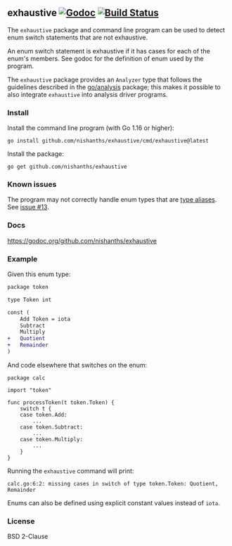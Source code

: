 ## exhaustive [![Godoc][godoc-status]][godoc] [![Build Status][build-status]][build]

The `exhaustive` package and command line program can be used to detect enum
switch statements that are not exhaustive.

An enum switch statement is exhaustive if it has cases for each of the enum's
members. See godoc for the definition of enum used by the program.

The `exhaustive` package provides an `Analyzer` type that follows the
guidelines described in the [go/analysis][3] package; this makes it
possible to also integrate `exhaustive` into analysis driver
programs.

### Install

Install the command line program (with Go 1.16 or higher):

```
go install github.com/nishanths/exhaustive/cmd/exhaustive@latest
```

Install the package:

```
go get github.com/nishanths/exhaustive
```

### Known issues

The program may not correctly handle enum types that are [type
aliases][4]. See [issue #13][5].

### Docs

https://godoc.org/github.com/nishanths/exhaustive

### Example

Given this enum type:

```diff
package token

type Token int

const (
	Add Token = iota
	Subtract
	Multiply
+	Quotient
+	Remainder
)
```

And code elsewhere that switches on the enum:

```
package calc

import "token"

func processToken(t token.Token) {
	switch t {
	case token.Add:
		...
	case token.Subtract:
		...
	case token.Multiply:
		...
	}
}
```

Running the `exhaustive` command will print:

```
calc.go:6:2: missing cases in switch of type token.Token: Quotient, Remainder
```

Enums can also be defined using explicit constant values instead of `iota`.

### License

BSD 2-Clause

[godoc]: https://godoc.org/github.com/nishanths/exhaustive
[godoc-status]: https://godoc.org/github.com/nishanths/exhaustive?status.svg
[build]: https://travis-ci.org/nishanths/exhaustive
[build-status]: https://travis-ci.org/nishanths/exhaustive.svg?branch=master
[3]: https://godoc.org/golang.org/x/tools/go/analysis
[4]: https://go.googlesource.com/proposal/+/master/design/18130-type-alias.md
[5]: https://github.com/nishanths/exhaustive/issues/13
